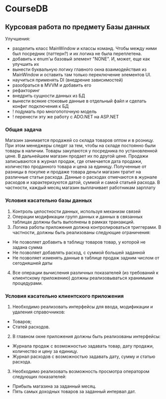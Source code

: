 # CourseDB
## Курсовая работа по предмету Базы данных

Улучшения:
 - разделить класс MainWindow и классы команд. Чтобы между ними был посредник (паттерн?) и их логика не была переплетена.
 - добавить к enum'ы базовый элемент "NONE". И, может, еще как улучшить их
 - вынести буквальную логику главного окна взаимодействия из MainWindow и оставить там только переключение элементов UI.
 - научиться применять DI (внедрение зависимостей)
 - разобраться в MVVM и добавить его
 - рефакторинг
 - внедрить сущности данных из БД
 - вынести всякие стоковые данные в отдельный файл и сделать конфиг подключения к БД
 - ! подумать про многопоточную модель
 - ! перенести эту же работу с ADO.NET на ASP.NET

### Общая задача
Магазин занимается продажей со склада товаров оптом и в розницу. При этом менеджеры следят за тем, чтобы на складе постоянно были товары в наличии. Товары закупаются у посредника по установленной цене.
В дальнейшем магазин продает их по другой цене. Продажи записываются в журнал продаж, где отмечается дата продажи, количество проданного товара и цена за единицу.
Полученные от разницы в покупке и продаже товара деньги магазин тратит на различные статьи расхода. Данные о расходах отмечаются в журнале расходов и характеризуются датой, суммой и самой статьей расхода.
В частности, каждый месяц магазин выплачивает работникам зарплату

### Условия касательно базы данных
1.	Контроль целостности данных, используя механизм связей
2.	Операции модификации групп данных и данных в связанных таблицах должны быть выполнены в рамках транзакций.
3.	Логика работы приложения должна контролироваться триггерами. В частности, должны быть реализованы следующие ограничения:
 - Не позволяет добавить в таблицу товаров товар, у которой не задана сумма
 - Не позволяет добавлять расход, с суммой большей заданной
 - Не позволяет изменять данные в таблице продаж задним числом от сегодняшней даты
4.	Все операции вычисления различных показателей (из требований к клиентскому приложению) должны реализовываться хранимыми процедурами.

### Условия касательно клиентского приложения
1.	Необходимо реализовать интерфейсы для ввода, модификации и удаления справочников:
 - Товаров;
 - Статей расходов.
2.	В главном окне приложения должны быть реализованы интерфейсы:
 - Журнала продаж с возможностью задавать товар, дату продажи, количество и цену за единицу.
 - Журнал расходов с возможностью задавать дату, сумму и статью расхода.
3.	Необходимо реализовать возможность просмотра оператором следующих показателей:
 - Прибыль магазина за заданный месяц.
 - Пять самых доходных товаров за заданный интервал дат.
